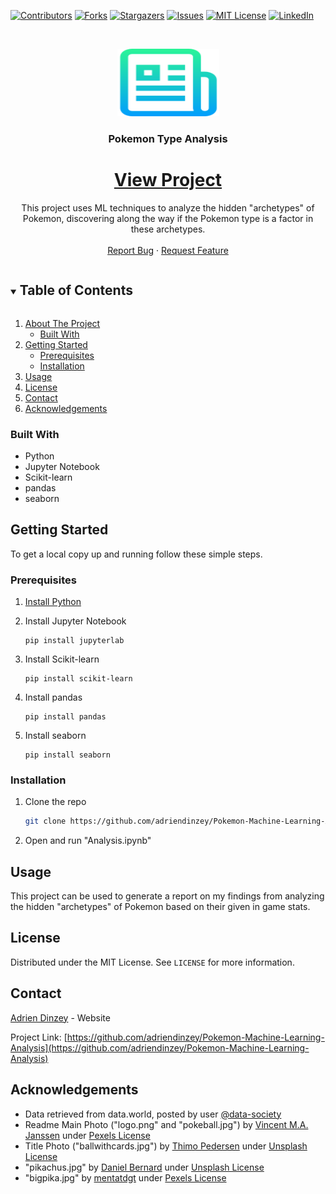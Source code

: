 [![Contributors][contributors-shield]][contributors-url]
[![Forks][forks-shield]][forks-url]
[![Stargazers][stars-shield]][stars-url]
[![Issues][issues-shield]][issues-url]
[![MIT License][license-shield]][license-url]
[![LinkedIn][linkedin-shield]][linkedin-url]



<!-- PROJECT LOGO -->
<br />
<p align="center">
  <a href="https://github.com/adriendinzey/Pokemon-Machine-Learning-Analysis">
    <img src="images/logo.png" alt="Logo" width="163" height="108">
  </a>

  <h3 align="center">Pokemon Type Analysis</h3>
 
  
  <h1 align="center"><a href="https://adriendinzey.github.io/ProProjects/Data%20Science/pokemon/Pokemon_Analysis.html">View Project</a></h1>
  <p align="center">
    This project uses ML techniques to analyze the hidden "archetypes" of Pokemon, discovering along the way if the Pokemon type is a factor in these archetypes.
    <br />   
    <br />
    <a href="https://github.com/adriendinzey/Pokemon-Machine-Learning-Analysis/issues">Report Bug</a>
    ·
    <a href="https://github.com/adriendinzey/Pokemon-Machine-Learning-Analysis/issues">Request Feature</a>
  </p>
</p>



<!-- TABLE OF CONTENTS -->
<details open="open">
  <summary><h2 style="display: inline-block">Table of Contents</h2></summary>
  <ol>
    <li>
      <a href="#about-the-project">About The Project</a>
      <ul>
        <li><a href="#built-with">Built With</a></li>
      </ul>
    </li>
    <li>
      <a href="#getting-started">Getting Started</a>
      <ul>
        <li><a href="#prerequisites">Prerequisites</a></li>
        <li><a href="#installation">Installation</a></li>
      </ul>
    </li>
    <li><a href="#usage">Usage</a></li>
    <li><a href="#license">License</a></li>
    <li><a href="#contact">Contact</a></li>
    <li><a href="#acknowledgements">Acknowledgements</a></li>
  </ol>
</details>



<!-- ABOUT THE PROJECT -->

### Built With

* Python
* Jupyter Notebook
* Scikit-learn
* pandas
* seaborn



<!-- GETTING STARTED -->
## Getting Started

To get a local copy up and running follow these simple steps.

### Prerequisites

1. [Install Python](https://www.python.org/downloads/)
2. Install Jupyter Notebook
   ```console
   pip install jupyterlab
   ```
3. Install Scikit-learn
   ```console
   pip install scikit-learn
   ```
4. Install pandas

   ```console
   pip install pandas
   ```
5. Install seaborn

   ```console
   pip install seaborn
   ```

### Installation

1. Clone the repo
   ```sh
   git clone https://github.com/adriendinzey/Pokemon-Machine-Learning-Analysis.git
   ```
2. Open and run "Analysis.ipynb"



<!-- USAGE EXAMPLES -->
## Usage

This project can be used to generate a report on my findings from analyzing the hidden "archetypes" of Pokemon based on their given in game stats.





<!-- LICENSE -->
## License

Distributed under the MIT License. See `LICENSE` for more information.



<!-- CONTACT -->
## Contact

[Adrien Dinzey](https://adriendinzey.github.io/) - Website

Project Link: [https://github.com/adriendinzey/Pokemon-Machine-Learning-Analysis](https://github.com/adriendinzey/Pokemon-Machine-Learning-Analysis)



<!-- ACKNOWLEDGEMENTS -->
## Acknowledgements

* Data retrieved from data.world, posted by user [@data-society](https://data.world/data-society/pokemon-with-stats)
* Readme Main Photo ("logo.png" and "pokeball.jpg") by [Vincent M.A. Janssen](https://www.pexels.com/photo/person-holding-pokemon-ball-toy-1310847/) under [Pexels License](https://www.pexels.com/license/)
* Title Photo ("ballwithcards.jpg") by [Thimo Pedersen](https://unsplash.com/photos/dip9IIwUK6w) under [Unsplash License](https://unsplash.com/license)
* "pikachus.jpg" by [Daniel Bernard](https://unsplash.com/photos/8WBqsyBWN4U) under [Unsplash License](https://unsplash.com/license)
* "bigpika.jpg" by [mentatdgt](https://www.pexels.com/photo/yellow-pikachu-plushmascot-1049622/) under [Pexels License](https://www.pexels.com/license/)

<!-- MARKDOWN LINKS & IMAGES -->
<!-- https://www.markdownguide.org/basic-syntax/#reference-style-links -->
[contributors-shield]: https://img.shields.io/github/contributors/adriendinzey/Pokemon-Machine-Learning-Analysis.svg?style=for-the-badge
[contributors-url]: https://github.com/adriendinzey/Pokemon-Machine-Learning-Analysis/graphs/contributors
[forks-shield]: https://img.shields.io/github/forks/adriendinzey/Pokemon-Machine-Learning-Analysis.svg?style=for-the-badge
[forks-url]: https://github.com/adriendinzey/Pokemon-Machine-Learning-Analysis/network/members
[stars-shield]: https://img.shields.io/github/stars/adriendinzey/Pokemon-Machine-Learning-Analysis.svg?style=for-the-badge
[stars-url]: https://github.com/adriendinzey/Pokemon-Machine-Learning-Analysis/stargazers
[issues-shield]: https://img.shields.io/github/issues/adriendinzey/Pokemon-Machine-Learning-Analysis.svg?style=for-the-badge
[issues-url]: https://github.com/adriendinzey/Pokemon-Machine-Learning-Analysis/issues
[license-shield]: https://img.shields.io/github/license/adriendinzey/Pokemon-Machine-Learning-Analysis.svg?style=for-the-badge
[license-url]: https://github.com/adriendinzey/Pokemon-Machine-Learning-Analysis/blob/master/LICENSE.txt
[linkedin-shield]: https://img.shields.io/badge/-LinkedIn-black.svg?style=for-the-badge&logo=linkedin&colorB=555
[linkedin-url]: https://linkedin.com/in/adriendinzey
